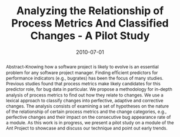 ---
abstract: Abstract-Knowing how a software project is likely to evolve is  an essential
  problem for any software project manager. Finding  ef&#64257;cient predictors for
  performance indicators (e.g., bugrates)  has been the focus of many studies. Previous
  studies found  that process metrics make likely candidates for this predictor  role,
  for bug data in particular. We propose a methodology  for in-depth analysis of process
  metrics to &#64257;nd out how they  relate to changes. We use a lexical approach
  to classify changes  into perfective, adaptive and corrective changes. The analysis  consists
  of examining a set of hypotheses on the nature of the  relationship of certain process
  metrics and the change categories,  e.g., perfective changes and their impact on
  the consecutive bug  appearance rate of a module. As this work is in progress, we  present
  a pilot study on a module of the Ant Project to showcase  and discuss our technique
  and point out early trends.
authors:
- Andreas Mauczka
- Mario Bernhart
- Thomas Grechenig
date: '2010-07-01'
featured: false
publication_types:
- '0'
publishDate: '2010-07-01'
title: Analyzing the Relationship of Process Metrics And Classified Changes - A Pilot
  Study
url_pdf: ''
---